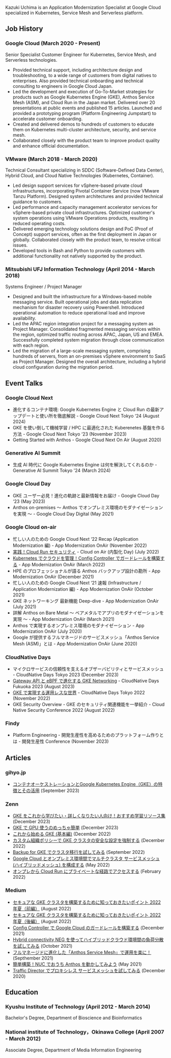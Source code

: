 Kazuki Uchima is an Application Modernization Specialist at Google Cloud specialized in Kubernetes, Service Mesh and Serverless platform.

## Job History

### Google Cloud (March 2020 - Present)
Senior Specialist Customer Engineer for Kubernetes, Service Mesh, and Serverless technologies.
* Provided technical support, including architecture design and troubleshooting, to a wide range of customers from digital natives to enterprises. Also provided technical onboarding and technical consulting to engineers in Google Cloud Japan.
* Led the development and execution of Go-To-Market strategies for products such as Google Kubernetes Engine (GKE), Anthos Service Mesh (ASM), and Cloud Run in the Japan market. Delivered over 20 presentations at public events and published 15 articles. Launched and provided a prototyping program (Platform Engineering Jumpstart) to accelerate customer onboarding.
* Created and delivered demos to hundreds of customers to educate them on Kubernetes multi-cluster architecture, security, and service mesh.
* Collaborated closely with the product team to improve product quality and enhance official documentation.


### VMware (March 2018 - March 2020)
Technical Consultant specializing in SDDC (Software-Defined Data Center), Hybrid Cloud, and Cloud Native Technologies (Kubernetes, Container).
* Led design support services for vSphere-based private cloud infrastructures, incorporating Pivotal Container Service (now VMware Tanzu Platform). Designed system architectures and provided technical guidance to customers.
* Led performance and capacity management accelerator services for vSphere-based private cloud infrastructures. Optimized customer's system operations using VMware Operations products, resulting in reduced operating costs.
* Delivered emerging technology solutions design and PoC (Proof of Concept) support services, often as the first deployment in Japan or globally. Collaborated closely with the product team, to resolve critical issues. 
* Developed  tools in Bash and Python to provide customers with additional functionality not natively supported by the product.


### Mitsubishi UFJ Information Technology (April 2014 - March 2018)
Systems Engineer / Project Manager
* Designed and built the infrastructure for a Windows-based mobile messaging service. Built operational jobs and data replication mechanism for disaster recovery using Powershell. Introduced operational automation to reduce operational load and improve availability.
* Led the APAC region integration project for a messaging system as Project Manager. Consolidated fragmented messaging services within the region, optimized traffic routing across APAC, Japan, US and EMEA. Successfully completed system migration through close communication with each region.
* Led the migration of a large-scale messaging system, comprising hundreds of servers, from an on-premises vSphere environment to SaaS as Project Manager. Designed the overall architecture, including a hybrid cloud configuration during the migration period.


## Event Talks

### Google Cloud Next
* 進化するコンテナ環境: Google Kubernetes Engine と Cloud Run の最新アップデートと使い所を徹底解説 - Google Cloud Next Tokyo ‘24 (August 2024)
* GKE を使い倒して機械学習 / HPC に最適化された Kuberenetes 基盤を作る方法 - Google Cloud Next Tokyo ‘23 (November 2023)
* Getting Started with Anthos - Google Cloud Next On Air (August 2020)

### Generative AI Summit
* 生成 AI 時代に Google Kubernetes Engine は何を解決してくれるのか - Generative AI Summit Tokyo '24 (March 2024)

### Google Cloud Day
* GKE ユーザー必見！進化の軌跡と最新情報をお届け - Google Cloud Day ‘23 (May 2023)
* Anthos on-premises 〜 Anthos でオンプレミス環境のモダナイゼーションを実現 〜 - Google Cloud Day Digital (May 2021)

### Google Cloud on-air
* 忙しい人のための Google Cloud Next ‘22 Recap (Application Modernization 編) - App Modernization OnAir (November 2022)
* [実践！Cloud Run セキュリティ](pdf/GC_Naiseika_Day_q3_0707_Session2.pdf) - Cloud on Air (内製化 Day) (July 2022)
* [Kubernetes でクラウドを管理！Config Controller でガードレールを構築する](pdf/App_Modernization_OnAir_q1_0302_Session2.pdf) - App Modernization OnAir (March 2022)
* HPE のプロフェッショナルが語る Anthos バックアップ設計の勘所 - App Modernization OnAir (December 2021)
* 忙しい人のための Google Cloud Next ‘21 速報 (Infrastructure / Application Modernization 編) - App Modernization OnAir (October 2021)
* GKE ネットワーキング 最新機能 Deep-dive - App Modernization OnAir (July 2021)
* 詳解 Anthos on Bare Metal 〜 ベアメタルでアプリのモダナイゼーションを実現 〜 - App Modernization OnAir (March 2021)
* Anthos で実現するオンプレミス環境のモダナイゼーション - App Modernization OnAir (July 2020)
* Google が提供するフルマネージドのサービスメッシュ「Anthos Service Mesh (ASM)」とは - App Modernization OnAir (June 2020)

### CloudNative Days
* マイクロサービスの信頼性を支えるオブザーバビリティとサービスメッシュ - CloudNative Days Tokyo 2023 (December 2023)
* [Gateway API と eBPF で進化する GKE Networking](pdf/cndf2023_googlecloud_session_uchima.pdf) - CloudNative Days Fukuoka 2023 (August 2023)
* [GKE で実現する運用レスな世界](pdf/GoogleCloud_Session_UchimaKazuki_CloudNativeDaysTokyo2022.pdf) - CloudNative Days Tokyo 2022 (November 2022)
* GKE Security Overview - GKE のセキュリティ関連機能を一挙紹介 - Cloud Native Security Conference 2022 (August 2022)

### Findy
* Platform Engineering - 開発生産性を高めるためのプラットフォーム作りとは - 開発生産性 Conference (November 2023)

## Articles

### gihyo.jp
* [コンテナオーケストレーションとGoogle Kubernetes Engine（GKE）の特徴とその活用](https://gihyo.jp/article/2023/09/modern-app-development-on-google-cloud-02) (September 2023)

### Zenn
* [GKE をこれから学びたい・詳しくなりたい人向け！おすすめ学習リソース集](https://zenn.dev/google_cloud_jp/articles/gke-korekara-learning) (December 2023)
* [GKE で GPU 使うのめっちゃ簡単](https://zenn.dev/google_cloud_jp/articles/gke-autopilot-gpu-101) (December 2023)
* [これから始める GKE (基本編)](https://zenn.dev/google_cloud_jp/articles/gke-korekara-101) (December 2022)
* [カスタム組織ポリシーで GKE クラスタの安全な設定を強制する](https://zenn.dev/google_cloud_jp/articles/gke-custom-orgpolicy) (December 2022)
* [Backup for GKE でクラスタ移行を試してみる](https://zenn.dev/kuchima/articles/bfg-cluster-migration) (September 2022)
* [Google Cloud とオンプレミス環境間でマルチクラスタ サービスメッシュ (ハイブリッドメッシュ) を構成する](https://zenn.dev/kuchima/articles/asm-hybrid-mesh) (May 2022)
* [オンプレから Cloud Run にプライベートな経路でアクセスする](https://zenn.dev/kuchima/articles/run-private-access) (February 2022)


### Medium
* [セキュアな GKE クラスタを構築するために知っておきたいポイント 2022 年夏（前編）](https://medium.com/google-cloud-jp/gkesecurity-2022-1-ea4d55bcf4f7) (August 2022)
* [セキュアな GKE クラスタを構築するために知っておきたいポイント 2022 年夏（後編）](https://medium.com/google-cloud-jp/gkesecurity-2022-2-3e5220f93964) (August 2022)
* [Config Controller で Google Cloud のガードレールを構築する](https://medium.com/google-cloud-jp/config-controller-guardrail-bd3de8f69098) (December 2021)
* [Hybrid connectivity NEG を使ってハイブリッドクラウド環境間の負荷分散を試してみる](https://medium.com/google-cloud-jp/hybrid-load-balancing-27e77a4ec62) (October 2021)
* [フルマネージドに進化した「Anthos Service Mesh」で運用を楽に！](https://medium.com/google-cloud-jp/%E3%83%95%E3%83%AB%E3%83%9E%E3%83%8D%E3%83%BC%E3%82%B8%E3%83%89%E3%81%AB%E9%80%B2%E5%8C%96%E3%81%97%E3%81%9F-anthos-service-mesh-%E3%81%A7%E9%81%8B%E7%94%A8%E3%82%92%E6%A5%BD%E3%81%AB-ac062c92dc3b) (Septhember 2021)
* [簡単構築！NUC でおうち Anthos を動かしてみよう](https://medium.com/google-cloud-jp/%E7%B0%A1%E5%8D%98%E6%A7%8B%E7%AF%89-nuc-%E3%81%A7%E3%81%8A%E3%81%86%E3%81%A1-anthos-%E3%82%92%E5%8B%95%E3%81%8B%E3%81%97%E3%81%A6%E3%81%BF%E3%82%88%E3%81%86-682e95112116) (May 2021)
* [Traffic Director でプロキシレス サービスメッシュを試してみる](https://medium.com/google-cloud-jp/traffic-director-%E3%81%A7%E3%83%97%E3%83%AD%E3%82%AD%E3%82%B7%E3%83%AC%E3%82%B9-%E3%82%B5%E3%83%BC%E3%83%93%E3%82%B9%E3%83%A1%E3%83%83%E3%82%B7%E3%83%A5%E3%82%92%E8%A9%A6%E3%81%97%E3%81%A6%E3%81%BF%E3%82%8B-4c806883a8d1) (December 2020)

## Education

### Kyushu Institute of Technology (April 2012 - March 2014)
Bachelor's Degree, Department of Bioscience and Bioinformatics  

### National institute of Technology，Okinawa College (April 2007 - March 2012)
Associate Degree, Department of Media Information Engineering  
